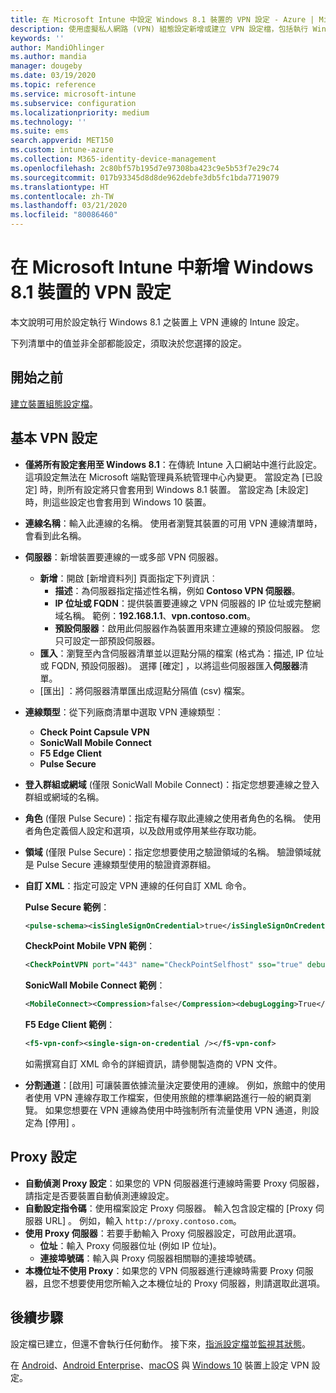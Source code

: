 ```yaml
---
title: 在 Microsoft Intune 中設定 Windows 8.1 裝置的 VPN 設定 - Azure | Microsoft Docs
description: 使用虛擬私人網路 (VPN) 組態設定新增或建立 VPN 設定檔，包括執行 Windows 8.1 裝置上 Microsoft Intune 中的連線詳細資料、包含 IP 或 FQDN 位址的 Proxy 設定，以及 TCP 連接埠。
keywords: ''
author: MandiOhlinger
ms.author: mandia
manager: dougeby
ms.date: 03/19/2020
ms.topic: reference
ms.service: microsoft-intune
ms.subservice: configuration
ms.localizationpriority: medium
ms.technology: ''
ms.suite: ems
search.appverid: MET150
ms.custom: intune-azure
ms.collection: M365-identity-device-management
ms.openlocfilehash: 2c80bf57b195d7e97308ba423c9e5b53f7e29c74
ms.sourcegitcommit: 017b93345d8d8de962debfe3db5fc1bda7719079
ms.translationtype: HT
ms.contentlocale: zh-TW
ms.lasthandoff: 03/21/2020
ms.locfileid: "80086460"
---
```

# <a name="add-vpn-settings-on-windows-81-devices-in-microsoft-intune"></a>在 Microsoft Intune 中新增 Windows 8.1 裝置的 VPN 設定

本文說明可用於設定執行 Windows 8.1 之裝置上 VPN 連線的 Intune 設定。

下列清單中的值並非全部都能設定，須取決於您選擇的設定。

## <a name="before-you-begin"></a>開始之前

[建立裝置組態設定檔](vpn-settings-configure.md)。

## <a name="base-vpn-settings"></a>基本 VPN 設定

- **僅將所有設定套用至 Windows 8.1**：在傳統 Intune 入口網站中進行此設定。 這項設定無法在 Microsoft 端點管理員系統管理中心內變更。 當設定為 [已設定]  時，則所有設定將只會套用到 Windows 8.1 裝置。 當設定為 [未設定]  時，則這些設定也會套用到 Windows 10 裝置。
- **連線名稱**：輸入此連線的名稱。 使用者瀏覽其裝置的可用 VPN 連線清單時，會看到此名稱。
- **伺服器**：新增裝置要連線的一或多部 VPN 伺服器。
  - **新增**：開啟 [新增資料列]  頁面指定下列資訊︰
    - **描述**：為伺服器指定描述性名稱，例如 **Contoso VPN 伺服器**。
    - **IP 位址或 FQDN**：提供裝置要連線之 VPN 伺服器的 IP 位址或完整網域名稱。 範例：**192.168.1.1**、**vpn.contoso.com**。
    - **預設伺服器**：啟用此伺服器作為裝置用來建立連線的預設伺服器。 您只可設定一部預設伺服器。
  - **匯入**：瀏覽至內含伺服器清單並以逗點分隔的檔案 (格式為：描述, IP 位址或 FQDN, 預設伺服器)。 選擇 [確定]  ，以將這些伺服器匯入**伺服器**清單。
  - [匯出]  ：將伺服器清單匯出成逗點分隔值 (csv) 檔案。

- **連線類型**：從下列廠商清單中選取 VPN 連線類型︰
  - **Check Point Capsule VPN**
  - **SonicWall Mobile Connect**
  - **F5 Edge Client**
  - **Pulse Secure**

<!--- **Fingerprint** (Check Point Capsule VPN only): Specify a string (for example, "Contoso Fingerprint Code") that will be used to verify that the VPN server can be trusted. A fingerprint can be sent to the client so it knows to trust any server that presents the same fingerprint when connecting. If the device doesn't already have the fingerprint, it will prompt the user to trust the VPN server that they are connecting to while showing the fingerprint. (The user manually verifies the fingerprint and chooses **trust** to connect.) --->

- **登入群組或網域** (僅限 SonicWall Mobile Connect)：指定您想要連線之登入群組或網域的名稱。

- **角色** (僅限 Pulse Secure)：指定有權存取此連線之使用者角色的名稱。 使用者角色定義個人設定和選項，以及啟用或停用某些存取功能。

- **領域** (僅限 Pulse Secure)：指定您想要使用之驗證領域的名稱。 驗證領域就是 Pulse Secure 連線類型使用的驗證資源群組。

- **自訂 XML**：指定可設定 VPN 連線的任何自訂 XML 命令。

  **Pulse Secure 範例**：

  ```xml
  <pulse-schema><isSingleSignOnCredential>true</isSingleSignOnCredential></pulse-schema>
  ```

  **CheckPoint Mobile VPN 範例**：

  ```xml
  <CheckPointVPN port="443" name="CheckPointSelfhost" sso="true" debug="3" />
  ```

  **SonicWall Mobile Connect 範例**：

  ```xml
  <MobileConnect><Compression>false</Compression><debugLogging>True</debugLogging><packetCapture>False</packetCapture></MobileConnect>
  ```

  **F5 Edge Client 範例**：

  ```xml
  <f5-vpn-conf><single-sign-on-credential /></f5-vpn-conf>
  ```

  如需撰寫自訂 XML 命令的詳細資訊，請參閱製造商的 VPN 文件。

- **分割通道**：[啟用]  可讓裝置依據流量決定要使用的連線。 例如，旅館中的使用者使用 VPN 連線存取工作檔案，但使用旅館的標準網路進行一般的網頁瀏覽。 如果您想要在 VPN 連線為使用中時強制所有流量使用 VPN 通道，則設定為 [停用]  。

## <a name="proxy-settings"></a>Proxy 設定

- **自動偵測 Proxy 設定**：如果您的 VPN 伺服器進行連線時需要 Proxy 伺服器，請指定是否要裝置自動偵測連線設定。
- **自動設定指令碼**：使用檔案設定 Proxy 伺服器。 輸入包含設定檔的 [Proxy 伺服器 URL]  。 例如，輸入 `http://proxy.contoso.com`。
- **使用 Proxy 伺服器**：若要手動輸入 Proxy 伺服器設定，可啟用此選項。
  - **位址**：輸入 Proxy 伺服器位址 (例如 IP 位址)。
  - **連接埠號碼**：輸入與 Proxy 伺服器相關聯的連接埠號碼。
- **本機位址不使用 Proxy**：如果您的 VPN 伺服器進行連線時需要 Proxy 伺服器，且您不想要使用您所輸入之本機位址的 Proxy 伺服器，則請選取此選項。

## <a name="next-steps"></a>後續步驟

設定檔已建立，但還不會執行任何動作。 接下來，[指派設定檔](device-profile-assign.md)並[監視其狀態](device-profile-monitor.md)。

在 [Android](vpn-settings-android.md)、[Android Enterprise](vpn-settings-android-enterprise.md)、[macOS](vpn-settings-macos.md) 與 [Windows 10](vpn-settings-windows-10.md) 裝置上設定 VPN 設定。
